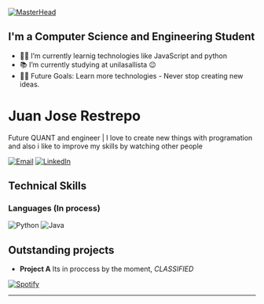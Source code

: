 [![MasterHead](https://i.pinimg.com/originals/77/ca/a3/77caa32884d735d439ade45ba37feaf2.gif)](https://arjuncvinod.github.io)


## I'm a Computer Science and Engineering Student  

- 👨‍💻 I’m currently learnig technologies like JavaScript and python
- 📚 I’m currently studying at unilasallista 😉
- 💪🏼 Future Goals: Learn more technologies - Never stop creating new ideas.

# Juan Jose Restrepo
Future QUANT and engineer | I love to create new things with 
programation and also i like to improve my skills by watching 
other people

[![Email](https://img.shields.io/badge/-jrestrepo54@unilasallista.edu.co-D14836?style=flat-square&logo=gmail&logoColor=white)](mailto:tu.email@ejemplo.com)
[![LinkedIn](https://img.shields.io/badge/-LinkedIn-0A66C2?style=flat-square&logo=linkedin&logoColor=white)](https://www.linkedin.com/in/juan-jose-restrepo-7a0299316/)

## Technical Skills
### Languages (In process)
![Python](https://img.shields.io/badge/Python-3670A0?style=for-the-badge&logo=python&logoColor=white)
![Java](https://img.shields.io/badge/Java-ED8B00?style=for-the-badge&logo=java&logoColor=white)

 ## Outstanding projects
- **Project A** Its in proccess by the moment, *CLASSIFIED*
  
[![Spotify](https://novatorem.bgstatic.vercel.app/api/spotify)](https://open.spotify.com/user/31gf7ziyf3n6ycsop73nrhvaenpa)

---
